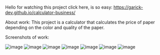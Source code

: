 Hello for watching this project click here, is so easy: https://garick-dev.github.io/calculator-business/

About work: This project is a calculator that calculates the price of paper depending on the color and quality of the paper.

Screenshots of work:

![image](https://user-images.githubusercontent.com/73178499/152019857-5dd4e193-64f3-4880-8d57-4be25f966204.png)
![image](https://user-images.githubusercontent.com/73178499/152019899-621cfc28-82d7-45f8-9cb0-a358e63efa49.png)
![image](https://user-images.githubusercontent.com/73178499/152019931-52e9e245-010d-4535-a9ac-6821d95ccd33.png)
![image](https://user-images.githubusercontent.com/73178499/152019965-781c8f5d-3c97-47c1-980d-10b0c3acf19a.png)
![image](https://user-images.githubusercontent.com/73178499/152019984-b405cb23-cc1e-4113-8cd5-5f019506244b.png)
![image](https://user-images.githubusercontent.com/73178499/152020000-e6f95a51-9508-45dc-b56c-3ec67dea5dcc.png)
![image](https://user-images.githubusercontent.com/73178499/152020020-e5be85a2-7b6b-4b89-b8d9-571c4499d486.png)


